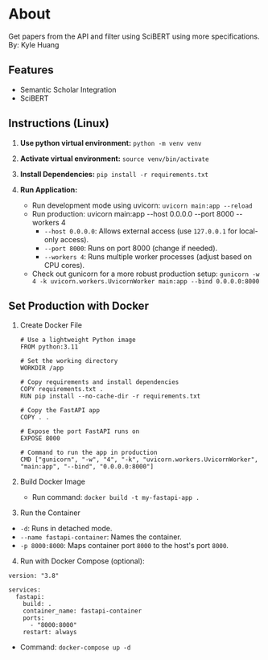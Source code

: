 # About

Get papers from the API and filter using SciBERT using more specifications.
By: Kyle Huang

## Features

* Semantic Scholar Integration
* SciBERT

## Instructions (Linux)

1. **Use python virtual environment:** ``python -m venv venv``
2. **Activate virtual environment:** ``source venv/bin/activate``
3. **Install Dependencies:** ``pip install -r requirements.txt``
4. **Run Application:**

   * Run development mode using uvicorn: ``uvicorn main:app --reload``
   * Run production: uvicorn main:app --host 0.0.0.0 --port 8000 --workers 4
     * `--host 0.0.0.0`: Allows external access (use `127.0.0.1` for local-only access).
     * `--port 8000`: Runs on port 8000 (change if needed).
     * `--workers 4`: Runs multiple worker processes (adjust based on CPU cores).
   * Check out gunicorn for a more robust production setup: ``gunicorn -w 4 -k uvicorn.workers.UvicornWorker main:app --bind 0.0.0.0:8000``

## Set Production with Docker

1. Create Docker File

   ```
   # Use a lightweight Python image
   FROM python:3.11

   # Set the working directory
   WORKDIR /app

   # Copy requirements and install dependencies
   COPY requirements.txt .
   RUN pip install --no-cache-dir -r requirements.txt

   # Copy the FastAPI app
   COPY . .

   # Expose the port FastAPI runs on
   EXPOSE 8000

   # Command to run the app in production
   CMD ["gunicorn", "-w", "4", "-k", "uvicorn.workers.UvicornWorker", "main:app", "--bind", "0.0.0.0:8000"]

   ```
2. Build Docker Image

   * Run command: ``docker build -t my-fastapi-app .``
3. Run the Container

* `-d`: Runs in detached mode.
* `--name fastapi-container`: Names the container.
* `-p 8000:8000`: Maps container port `8000` to the host's port `8000`.

4. Run with Docker Compose (optional):

```
version: "3.8"

services:
  fastapi:
    build: .
    container_name: fastapi-container
    ports:
      - "8000:8000"
    restart: always
```
* Command: ```docker-compose up -d```
